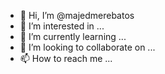 - 👋 Hi, I’m @majedmerebatos
- 👀 I’m interested in ...
- 🌱 I’m currently learning ...
- 💞️ I’m looking to collaborate on ...
- 📫 How to reach me ...

<!---
majedmerebatos/majedmerebatos is a ✨ special ✨ repository because its `README.md` (this file) appears on your GitHub profile.
You can click the Preview link to take a look at your changes.
--->
